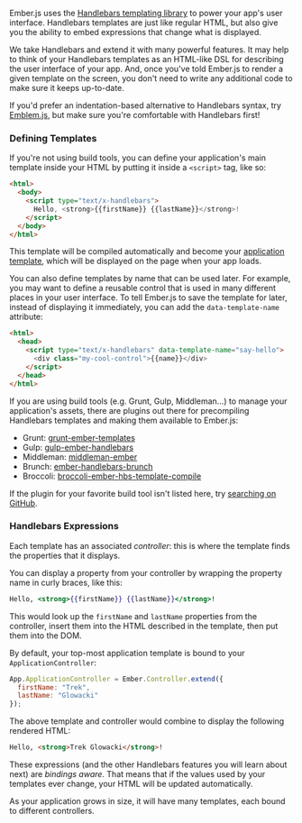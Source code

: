 Ember.js uses the [Handlebars templating library](http://www.handlebarsjs.com)
to power your app's user interface. Handlebars templates are just like
regular HTML, but also give you the ability to embed expressions that
change what is displayed.

We take Handlebars and extend it with many powerful features. It may
help to think of your Handlebars templates as an HTML-like DSL for
describing the user interface of your app. And, once you've told
Ember.js to render a given template on the screen, you don't need to
write any additional code to make sure it keeps up-to-date.

If you'd prefer an indentation-based alternative to Handlebars syntax, 
try [Emblem.js](http://www.emblemjs.com), but make sure you're comfortable
with Handlebars first!

### Defining Templates

If you're not using build tools, you can define your application's main
template inside your HTML by putting it inside a `<script>` tag, like so:

```html
<html>
  <body>
    <script type="text/x-handlebars">
      Hello, <strong>{{firstName}} {{lastName}}</strong>!
    </script>
  </body>
</html>
```

This template will be compiled automatically and become your
[application template](/guides/templates/the-application-template),
which will be displayed on the page when your app loads.

You can also define templates by name that can be used later. For
example, you may want to define a reusable control that is used in many
different places in your user interface. To tell Ember.js to save the
template for later, instead of displaying it immediately, you can add
the `data-template-name` attribute:

```html
<html>
  <head>
    <script type="text/x-handlebars" data-template-name="say-hello">
      <div class="my-cool-control">{{name}}</div>
    </script>
  </head>
</html>
```

If you are using build tools (e.g. Grunt, Gulp, Middleman…) to manage your
application's assets, there are plugins out there for precompiling Handlebars
templates and making them available to Ember.js:

* Grunt: [grunt-ember-templates](https://github.com/dgeb/grunt-ember-templates)
* Gulp: [gulp-ember-handlebars](https://github.com/fuseelements/gulp-ember-handlebars)
* Middleman: [middleman-ember](https://github.com/nerdyworm/middleman-ember)
* Brunch: [ember-handlebars-brunch](https://github.com/bartsqueezy/ember-handlebars-brunch)
* Broccoli: [broccoli-ember-hbs-template-compile](https://github.com/toranb/broccoli-ember-hbs-template-compiler)

If the plugin for your favorite build tool isn't listed here, try [searching on
GitHub](https://github.com/search?q=ember+templates+handlebars&ref=opensearch).

### Handlebars Expressions

Each template has an associated _controller_: this is where the template 
finds the properties that it displays.

You can display a property from your controller by wrapping the property
name in curly braces, like this:

```handlebars
Hello, <strong>{{firstName}} {{lastName}}</strong>!
```

This would look up the `firstName` and `lastName` properties from the
controller, insert them into the HTML described in the template, then
put them into the DOM.

By default, your top-most application template is bound to your `ApplicationController`:

```javascript
App.ApplicationController = Ember.Controller.extend({
  firstName: "Trek",
  lastName: "Glowacki"
});
```

The above template and controller would combine to display the following
rendered HTML:

```html
Hello, <strong>Trek Glowacki</strong>!
```

These expressions (and the other Handlebars features you will learn
about next) are _bindings aware_. That means that if the values used
by your templates ever change, your HTML will be updated automatically.

As your application grows in size, it will have many templates, each
bound to different controllers.
